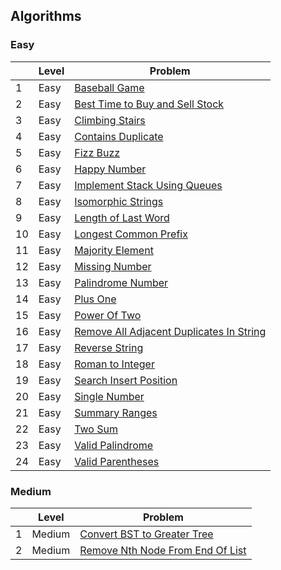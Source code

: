 ## Algorithms

### Easy
|     | Level  | Problem |
|-----|--------|---------|
| 1   | Easy   | [Baseball Game](https://github.com/rdvnabay/LeetCode/blob/master/Algorithms/Solutions/Easy/BaseballGame.cs) |
| 2   | Easy   | [Best Time to Buy and Sell Stock](https://github.com/rdvnabay/LeetCode/blob/master/Algorithms/Solutions/Easy/BestTimeToBuyAndSellStock.cs) |
| 3   | Easy   | [Climbing Stairs](https://github.com/rdvnabay/LeetCode/blob/master/Algorithms/Solutions/Easy/ClimbingStairs.cs) |
| 4   | Easy   | [Contains Duplicate](https://github.com/rdvnabay/LeetCode/blob/master/Algorithms/Solutions/Easy/ContainsDuplicate.cs) |
| 5   | Easy   | [Fizz Buzz](https://github.com/rdvnabay/LeetCode/blob/master/Algorithms/Solutions/Easy/FizzBuzz.cs) |
| 6   | Easy   | [Happy Number](https://github.com/rdvnabay/LeetCode/blob/master/Algorithms/Solutions/Easy/HappyNumber.cs) |
| 7   | Easy   | [Implement Stack Using Queues](https://github.com/rdvnabay/LeetCode/blob/master/Algorithms/Solutions/Easy/ImplementStackUsingQueues.cs) |
| 8   | Easy   | [Isomorphic Strings](https://github.com/rdvnabay/LeetCode/blob/master/Algorithms/Solutions/Easy/IsomorphicStrings.cs) |
| 9   | Easy   | [Length of Last Word](https://github.com/rdvnabay/LeetCode/blob/master/Algorithms/Solutions/Easy/LengthOfLastWord.cs) 
| 10  | Easy   | [Longest Common Prefix](https://github.com/rdvnabay/LeetCode/blob/master/Algorithms/Solutions/Easy/LongestCommonPrefix.cs) | 
| 11  | Easy   | [Majority Element](https://github.com/rdvnabay/LeetCode/blob/master/Algorithms/Solutions/Easy/MajorityElement.cs) |
| 12  | Easy   | [Missing Number](https://github.com/rdvnabay/LeetCode/blob/master/Algorithms/Solutions/Easy/MissingNumber.cs) | 
| 13  | Easy   | [Palindrome Number](https://github.com/rdvnabay/LeetCode/blob/master/Algorithms/Solutions/Easy/PalindromeNumber.cs) | 
| 14  | Easy   | [Plus One](https://github.com/rdvnabay/LeetCode/blob/master/Algorithms/Solutions/Easy/PlusOne.cs) |
| 15  | Easy   | [Power Of Two](https://github.com/rdvnabay/LeetCode/blob/master/Algorithms/Solutions/Easy/PowerOfTwo.cs) |
| 16  | Easy   | [Remove All Adjacent Duplicates In String](https://github.com/rdvnabay/LeetCode/blob/master/Algorithms/Solutions/Easy/RemoveAllAdjacentDuplicatesInString.cs) |
| 17  | Easy   | [Reverse String](https://github.com/rdvnabay/LeetCode/blob/master/Algorithms/Solutions/Easy/ReverseString.cs) |
| 18  | Easy   | [Roman to Integer](https://github.com/rdvnabay/LeetCode/blob/master/Algorithms/Solutions/Easy/RomanToInteger.cs) |
| 19  | Easy   | [Search Insert Position](https://github.com/rdvnabay/LeetCode/blob/master/Algorithms/Solutions/Easy/SearchInsertPosition.cs) |
| 20  | Easy   | [Single Number](https://github.com/rdvnabay/LeetCode/blob/master/Algorithms/Solutions/Easy/SingleNumber.cs) |
| 21  | Easy   | [Summary Ranges](https://github.com/rdvnabay/LeetCode/blob/master/Algorithms/Solutions/Easy/SummaryRanges.cs) |
| 22  | Easy   | [Two Sum](https://github.com/rdvnabay/LeetCode/blob/master/Algorithms/Solutions/Easy/TwoSum.cs) | 
| 23  | Easy   | [Valid Palindrome](https://github.com/rdvnabay/LeetCode/blob/master/Algorithms/Solutions/Easy/ValidPalindrome.cs) |
| 24  | Easy   | [Valid Parentheses](https://github.com/rdvnabay/LeetCode/blob/master/Algorithms/Solutions/Easy/ValidParentheses.cs) |




### Medium
|     | Level  | Problem |
|-----|--------|---------|
| 1   | Medium | [Convert BST to Greater Tree](https://github.com/rdvnabay/LeetCode/blob/master/Algorithms/Solutions/Medium/ConvertBSTToGreaterTree.cs) |
| 2   | Medium | [Remove Nth Node From End Of List](https://github.com/rdvnabay/LeetCode/blob/master/Algorithms/Solutions/Medium/RemoveNthNodeFromEndOfList.cs) |  



